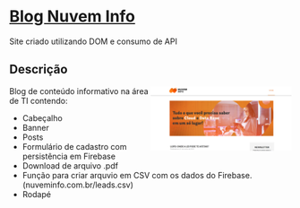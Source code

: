 # <a href="http://nuveminfo.com.br">Blog Nuvem Info</a>

Site criado utilizando DOM e consumo de API

## Descrição

<img src="./assets/nuvem-info-blog.png" height="50%" width="50%" align="right" />

Blog de conteúdo informativo na área de TI contendo: 

- Cabeçalho
- Banner
- Posts
- Formulário de cadastro com persistência em Firebase
- Download de arquivo .pdf
- Função para criar arquvio em CSV com os dados do Firebase. (nuveminfo.com.br/leads.csv)
- Rodapé
